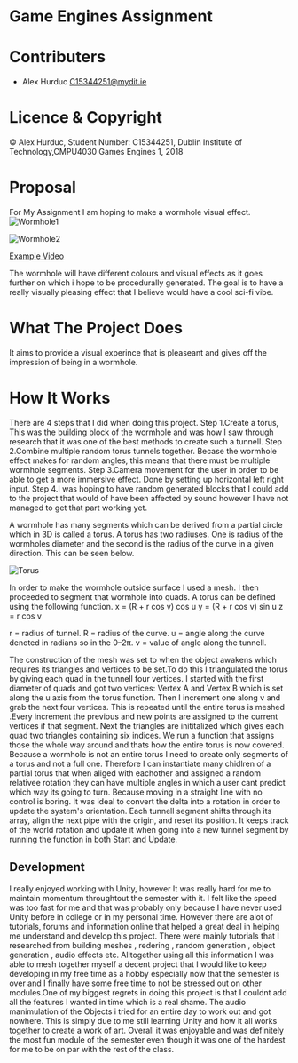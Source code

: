# Game Engines Assignment
 
# Contributers
- Alex Hurduc <C15344251@mydit.ie>

# Licence & Copyright

© Alex Hurduc, Student Number: C15344251, Dublin Institute of Technology,CMPU4030 Games Engines 1, 2018

# Proposal

For My Assignment I am hoping to make a wormhole visual effect.
![Wormhole1](https://dw8stlw9qt0iz.cloudfront.net/r25sg1lOA7WS_me9ltpM9kQGBQc=/fit-in/800x450/filters:format(jpeg):quality(75)/curiosity-data.s3.amazonaws.com/images/content/landscape/standard/cd821afb-8917-4b69-e892-545c22d1dbcd.png)

![Wormhole2](https://news.bitcoin.com/wp-content/uploads/2018/08/WH.jpg)

[Example Video](https://youtu.be/2oUNc_9NFvU)

The wormhole will have different colours and visual effects as it goes further on which i hope to be procedurally generated.
The goal is to have a really visually pleasing effect that I believe would have a cool sci-fi vibe.

# What The Project Does

It aims to provide a visual experince that is pleaseant and gives off the impression of being in a wormhole.

# How It Works

There are 4 steps that I did when doing this project.
Step 1.Create a torus, This was the building block of the wormhole and was how I saw through research that it was one of the best methods to create such a tunnell.
Step 2.Combine multiple random torus tunnels together. Becase the wormhole effect makes for random angles, this means that there must be multiple wormhole segments.
Step 3.Camera movement for the user in order to be able to get a more immersive effect. Done by setting up horizontal left right input.
Step 4.I was hoping to have random generated blocks that I could add to the project that would of have been affected by sound however I have not managed to get that part working yet.

A wormhole has many segments which can be derived from a partial circle which in 3D is called a torus. A torus has two radiuses. One is radius of the wormholes diameter and the second is the radius of the curve in a given direction.
This can be seen below.



![Torus](https://i.ytimg.com/vi/viBUNh82YEc/hqdefault.jpg)



In order to make the wormhole outside surface I used a mesh. I then proceeded to segment that wormhole into quads.
A torus can be defined using the following function.
x = (R + r cos v) cos u
y = (R + r cos v) sin u
z = r cos v
 
 r = radius of tunnel. 
 R = radius of the curve.
 u = angle along the curve denoted in radians so in the 0–2π.
 v = value of angle along the tunnell.
 
 The construction of  the mesh was set to when the object awakens which requires its triangles and vertices to be set.To do this I triangulated the torus by giving each quad in the tunnell four vertices.
 I started with the first diameter of quads and got two vertices: Vertex A and Vertex B which is set along the u axis from the torus function. Then I increment one along v and grab the next four vertices. 
 This is repeated until the entire torus is meshed .Every increment the previous and new points are assigned to the current vertices if that segment.
 Next the triangles are inititalized which gives each quad two triangles containing six indices. We run a function that assigns those the whole way around and thats how the entire torus is now covered.
 Because a wormhole is not an entire torus I need to create only segments of a torus and not a full one. Therefore I can instantiate many chidlren of a partial torus that when aliged with eachother and assigned a random relativee rotation they can have multiple angles in which a user cant predict which way its going to turn.
 Because moving in a straight line with no control is boring. It was ideal to convert the delta into a rotation in order to update the system's orientation. Each tunnell segment shifts through its array, align the next pipe with the origin, and reset its position.
It keeps track of the world rotation and update it when going into a new tunnel segment by running the function in both Start and Update.

## Development

I really enjoyed working with Unity, however It was really hard for me to maintain momentum throughtout the semester with it. I felt like the speed was too fast for me and that was probably only because I have never used Unity
before in college or in my personal time. However there are alot of tutorials, forums and information online that helped a great deal in helping me understand and develop this project. There were mainly tutorials that I researched from building meshes , redering , random generation , object generation , audio effects etc. 
Alltogether using all this information I was able to mesh together myself a decent project that I would like to keep developing in my free time as a hobby especially now that the semester is over and I finally have some free time to not be stressed out on
other modules.One of my biggest regrets in doing this project is that I couldnt add all the features I wanted in time which is a real shame. The audio manimulation of the Objects i tried for an entire day to work out and got nowhere. 
This is simply due to me still learning Unity and how it all works together to create a work of art.
Overall it was enjoyable and was definitely the most fun module of the semester even though it was one of the hardest for me to be on par with the rest of the class.
